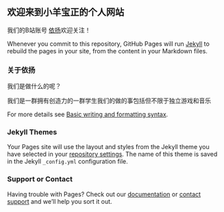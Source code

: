 ## 欢迎来到小羊宝正的个人网站

我们的B站账号 [依扬](https://space.bilibili.com/399892611?spm_id_from=333.337.search-card.all.click)欢迎关注！

Whenever you commit to this repository, GitHub Pages will run [Jekyll](https://jekyllrb.com/) to rebuild the pages in your site, from the content in your Markdown files.

### 关于依扬

我们是做什么的呢？

我们是一群拥有创造力的一群学生我们的做的事包括但不限于独立游戏和音乐


For more details see [Basic writing and formatting syntax](https://docs.github.com/en/github/writing-on-github/getting-started-with-writing-and-formatting-on-github/basic-writing-and-formatting-syntax).

### Jekyll Themes

Your Pages site will use the layout and styles from the Jekyll theme you have selected in your [repository settings](https://github.com/wsxybz/wsxybz.github.io/settings/pages). The name of this theme is saved in the Jekyll `_config.yml` configuration file.

### Support or Contact

Having trouble with Pages? Check out our [documentation](https://docs.github.com/categories/github-pages-basics/) or [contact support](https://support.github.com/contact) and we’ll help you sort it out.
